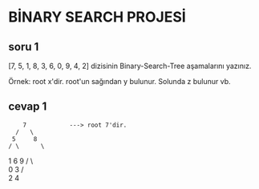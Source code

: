 # BİNARY SEARCH PROJESİ


## soru 1
[7, 5, 1, 8, 3, 6, 0, 9, 4, 2] dizisinin Binary-Search-Tree aşamalarını yazınız.

Örnek: root x'dir. root'un sağından y bulunur. Solunda z bulunur vb.

## cevap 1
        7            ---> root 7'dir.
      /   \
     5     8          
    / \      \
   1   6      9
  / \   
 0   3 
    / \
   2   4

